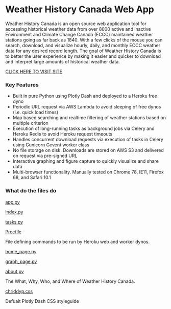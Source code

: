 # Weather History Canada Web App

Weather History Canada is an open source web application tool for accessing historical 
weather data from over 8000 active and inactive Environment and Climate Change Canada 
(ECCC) maintained weather stations going as far back as 1840. With a few clicks of the 
mouse you can search, download, and visualize hourly, daily, and monthly ECCC weather data 
for any desired record length. The goal of Weather History Canada is to better the user 
experience by making it easier and quicker to download and interpret large amounts of 
historical weather data. 


[CLICK HERE TO VISIT SITE](http://www.weatherhistorycanada.com)

### Key Features
 
- Built in pure Python using Plotly Dash and deployed to a Heroku free dyno
- Periodic URL request via AWS Lambda to avoid sleeping of free dynos (i.e. quick load times)
- Map based searching and realtime filtering of weather stations based on multiple
criterion
- Execution of long-running tasks as background jobs via Celery and Heroku Redis to avoid 
Heroku request timeouts 
- Handles concurrent download requests via execution of tasks in Celery using Gunicorn 
Gevent worker class
- No file storage on disk. Downloads are stored on AWS S3 and delivered on request via
pre-signed URL
- Interactive graphing and figure capture to quickly visualize and share data
- Multi-browser functionality. Manually tested on Chrome 78, IE11, Firefox 68, and Safari 
10.1


### What do the files do

[app.py](https://github.com/david-hurley/env-can-wx-app/blob/master/app.py)

[index.py](https://github.com/david-hurley/env-can-wx-app/blob/master/app.py)

[tasks.py](https://github.com/david-hurley/env-can-wx-app/blob/master/tasks.py)

[Procfile](https://github.com/david-hurley/env-can-wx-app/blob/master/Procfile)

File defining commands to be run by Heroku web and worker dynos.

[home_page.py](https://github.com/david-hurley/env-can-wx-app/blob/master/pages/home_page.py)

[graph_page.py](https://github.com/david-hurley/env-can-wx-app/blob/master/pages/graph_page.py)



[about.py](https://github.com/david-hurley/env-can-wx-app/blob/master/pages/about.py)

The What, Why, Who, and Where of Weather History Canada.

[chriddyp.css](https://github.com/david-hurley/env-can-wx-app/blob/master/assets/chriddyp.css)

Defualt Plotly Dash CSS styleguide